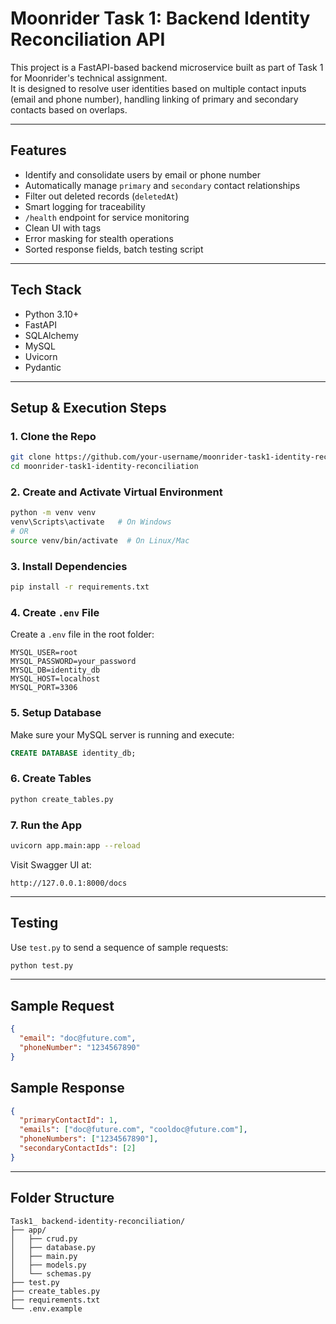 # Moonrider Task 1: Backend Identity Reconciliation API

This project is a FastAPI-based backend microservice built as part of Task 1 for Moonrider's technical assignment.  
It is designed to resolve user identities based on multiple contact inputs (email and phone number), handling linking of primary and secondary contacts based on overlaps.

---

## Features

- Identify and consolidate users by email or phone number
- Automatically manage `primary` and `secondary` contact relationships
- Filter out deleted records (`deletedAt`)
- Smart logging for traceability
- `/health` endpoint for service monitoring
- Clean UI with tags
- Error masking for stealth operations
- Sorted response fields, batch testing script

---

## Tech Stack

- Python 3.10+
- FastAPI
- SQLAlchemy
- MySQL
- Uvicorn
- Pydantic

---

## Setup & Execution Steps

### 1. Clone the Repo
```bash
git clone https://github.com/your-username/moonrider-task1-identity-reconciliation.git
cd moonrider-task1-identity-reconciliation
```

### 2. Create and Activate Virtual Environment
```bash
python -m venv venv
venv\Scripts\activate   # On Windows
# OR
source venv/bin/activate  # On Linux/Mac
```

### 3. Install Dependencies
```bash
pip install -r requirements.txt
```

### 4. Create `.env` File
Create a `.env` file in the root folder:

```
MYSQL_USER=root
MYSQL_PASSWORD=your_password
MYSQL_DB=identity_db
MYSQL_HOST=localhost
MYSQL_PORT=3306
```

### 5. Setup Database
Make sure your MySQL server is running and execute:
```sql
CREATE DATABASE identity_db;
```

### 6. Create Tables
```bash
python create_tables.py
```

### 7. Run the App
```bash
uvicorn app.main:app --reload
```

Visit Swagger UI at:
```
http://127.0.0.1:8000/docs
```

---

## Testing

Use `test.py` to send a sequence of sample requests:

```bash
python test.py
```

---

## Sample Request

```json
{
  "email": "doc@future.com",
  "phoneNumber": "1234567890"
}
```

## Sample Response

```json
{
  "primaryContactId": 1,
  "emails": ["doc@future.com", "cooldoc@future.com"],
  "phoneNumbers": ["1234567890"],
  "secondaryContactIds": [2]
}
```

---

## Folder Structure

```
Task1_ backend-identity-reconciliation/
├── app/
│   ├── crud.py
│   ├── database.py
│   ├── main.py
│   ├── models.py
│   └── schemas.py
├── test.py
├── create_tables.py
├── requirements.txt
└── .env.example
```



